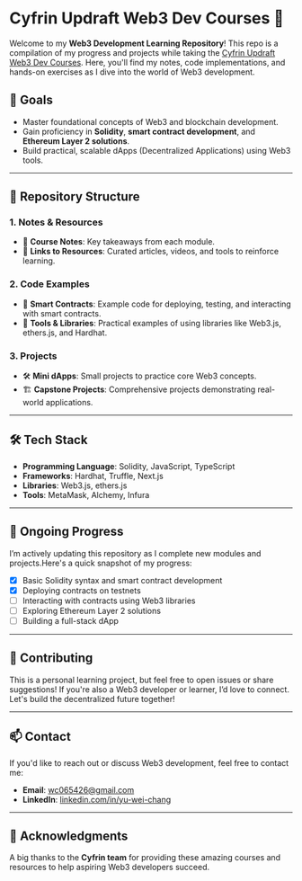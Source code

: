 # Cyfrin Updraft Web3 Dev Courses 🚀

Welcome to my **Web3 Development Learning Repository**!
This repo is a compilation of my progress and projects while taking the [Cyfrin Updraft Web3 Dev Courses](https://cyfrin.io/). Here, you'll find my notes, code implementations, and hands-on exercises as I dive into the world of Web3 development.

## 🎯 Goals

- Master foundational concepts of Web3 and blockchain development.
- Gain proficiency in **Solidity**, **smart contract development**, and **Ethereum Layer 2 solutions**.
- Build practical, scalable dApps (Decentralized Applications) using Web3 tools.

---

## 📂 Repository Structure

### **1. Notes & Resources**

- 📜 **Course Notes**: Key takeaways from each module.
- 🔗 **Links to Resources**: Curated articles, videos, and tools to reinforce learning.

### **2. Code Examples**

- 🚀 **Smart Contracts**: Example code for deploying, testing, and interacting with smart contracts.
- 🔧 **Tools & Libraries**: Practical examples of using libraries like Web3.js, ethers.js, and Hardhat.

### **3. Projects**

- 🛠️ **Mini dApps**: Small projects to practice core Web3 concepts.
- 🏗️ **Capstone Projects**: Comprehensive projects demonstrating real-world applications.

---

## 🛠️ Tech Stack

- **Programming Language**: Solidity, JavaScript, TypeScript
- **Frameworks**: Hardhat, Truffle, Next.js
- **Libraries**: Web3.js, ethers.js
- **Tools**: MetaMask, Alchemy, Infura

---

## 🚧 Ongoing Progress

I’m actively updating this repository as I complete new modules and projects.Here's a quick snapshot of my progress:

- [x] Basic Solidity syntax and smart contract development
- [x] Deploying contracts on testnets
- [ ] Interacting with contracts using Web3 libraries
- [ ] Exploring Ethereum Layer 2 solutions
- [ ] Building a full-stack dApp

---

## 🤝 Contributing

This is a personal learning project, but feel free to open issues or share suggestions!
If you're also a Web3 developer or learner, I’d love to connect. Let's build the decentralized future together!

---

## 📫 Contact

If you'd like to reach out or discuss Web3 development, feel free to contact me:

- **Email**: [wc065426@gmail.com](wc065426@gmail.com)
- **LinkedIn**: [linkedin.com/in/yu-wei-chang](http://www.linkedin.com/in/yu-wei-chang-6714a91a4)

---

## 🌟 Acknowledgments

A big thanks to the **Cyfrin team** for providing these amazing courses and resources to help aspiring Web3 developers succeed.
